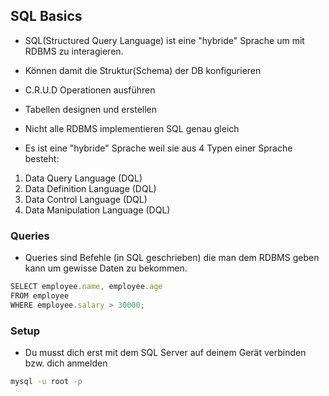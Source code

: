 ## SQL Basics

- SQL(Structured Query Language) ist eine "hybride" Sprache um mit RDBMS zu interagieren.
- Können damit die Struktur(Schema) der DB konfigurieren
- C.R.U.D Operationen ausführen
- Tabellen designen und erstellen
- Nicht alle RDBMS implementieren SQL genau gleich

- Es ist eine "hybride" Sprache weil sie aus 4 Typen einer Sprache besteht:

1. Data Query Language (DQL)
2. Data Definition Language (DQL)
3. Data Control Language (DQL)
4. Data Manipulation Language (DQL)

### Queries

- Queries sind Befehle (in SQL geschrieben) die man dem RDBMS geben kann um gewisse Daten zu bekommen.

```js
SELECT employee.name, employee.age
FROM employee
WHERE employee.salary > 30000;
```

### Setup
- Du musst dich erst mit dem SQL Server auf deinem Gerät verbinden bzw. dich anmelden
```bash
mysql -u root -p
```
